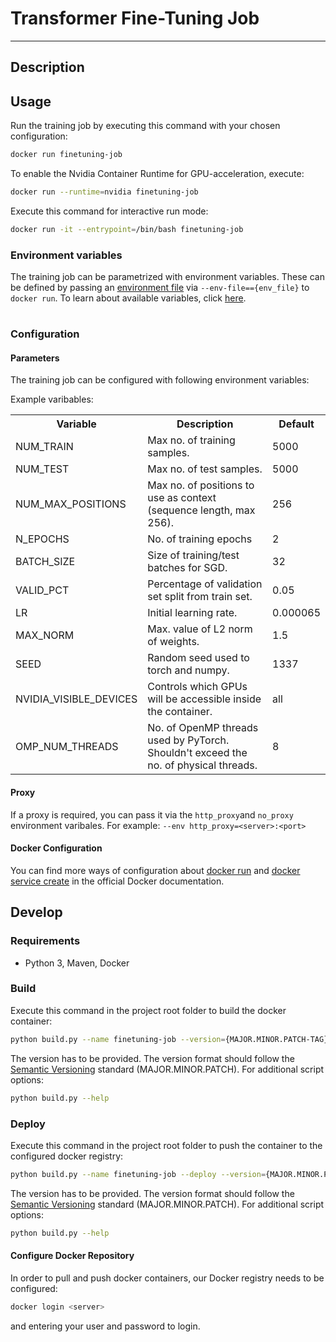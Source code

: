 # Transformer Fine-Tuning Job

------

## Description

## Usage 

Run the training job by executing this command with your chosen configuration:

```bash
docker run finetuning-job
```

To enable the Nvidia Container Runtime for GPU-acceleration, execute:

```bash
docker run --runtime=nvidia finetuning-job
```


Execute this command for interactive run mode:
```bash
docker run -it --entrypoint=/bin/bash finetuning-job
```


### Environment variables

The training job can be parametrized with environment variables. These can be defined by passing an [environment file](https://docs.docker.com/compose/compose-file/#env_file) via `--env-file=={env_file}` to `docker run`. To learn about available variables, click [here](#parameters).
#
### Configuration

#### Parameters

The training job can be configured with following environment variables:

Example varibables:

<table>
    <tr>
        <th>Variable</th>
        <th>Description</th>
        <th>Default</th>
    </tr>
     <tr>
        <td>NUM_TRAIN</td>
        <td>Max no. of training samples.</td>
        <td>5000</td>
    </tr>
    <tr>
        <td>NUM_TEST</td>
        <td>Max no. of test samples.</td>
        <td>5000</td>
    </tr>
    <tr>
        <td>NUM_MAX_POSITIONS</td>
        <td>Max no. of positions to use as context (sequence length, max 256).</td>
        <td>256</td>
    </tr>
    <tr>
        <td>N_EPOCHS</td>
        <td>No. of training epochs</td>
        <td>2</td>
    </tr>  
    <tr>  
        <td>BATCH_SIZE</td>
        <td>Size of training/test batches for SGD.</td>
        <td>32</td>
    </tr>
     <tr>
        <td>VALID_PCT</td>
        <td>Percentage of validation set split from train set.</td>
        <td>0.05</td>
    </tr>    
    <tr>
        <td>LR</td>
        <td>Initial learning rate.</td>
        <td>0.000065</td>
    </tr>
    <tr>
        <td>MAX_NORM</td>
        <td>Max. value of L2 norm of weights.</td>
        <td>1.5</td>
    </tr>
    <tr>
        <td>SEED</td>
        <td>Random seed used to torch and numpy.</td>
        <td>1337</td>
    </tr>
    <tr>
        <td>NVIDIA_VISIBLE_DEVICES</td>
        <td>Controls which GPUs will be accessible inside the container.</td>
        <td>all</td>
    </tr>
    <tr>
        <td>OMP_NUM_THREADS</td>
        <td>No. of OpenMP threads used by PyTorch. Shouldn't exceed the no. of physical threads.</td>
        <td>8</td>
    </tr>

   
</table>

#### Proxy

If a proxy is required, you can pass it via the `http_proxy`and `no_proxy` environment varibales. For example: `--env http_proxy=<server>:<port>`

#### Docker Configuration

You can find more ways of configuration about [docker run](https://docs.docker.com/engine/reference/commandline/run) and [docker service create](https://docs.docker.com/engine/reference/commandline/service_create) in the official Docker documentation.

## Develop

### Requirements

- Python 3, Maven, Docker

### Build

Execute this command in the project root folder to build the docker container:

```bash
python build.py --name finetuning-job --version={MAJOR.MINOR.PATCH-TAG}
```

The version has to be provided. The version format should follow the [Semantic Versioning](https://semver.org/) standard (MAJOR.MINOR.PATCH). For additional script options:

```bash
python build.py --help
```

### Deploy

Execute this command in the project root folder to push the container to the configured docker registry:

```bash
python build.py --name finetuning-job --deploy --version={MAJOR.MINOR.PATCH-TAG}
```

The version has to be provided. The version format should follow the [Semantic Versioning](https://semver.org/) standard (MAJOR.MINOR.PATCH). For additional script options:

```bash
python build.py --help
```

#### Configure Docker Repository

In order to pull and push docker containers, our Docker registry needs to be configured:

```bash
docker login <server>
```

and entering your user and password to login.
